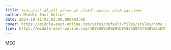 ```yaml
---
title: معماريون شبان يزيلون الغبار عن معالم العراق التاريخية
author: Middle East Online
date: 2024-10-11T02:03:00.000+03:00
cover: https://middle-east-online.com/sites/default/files/styles/home_special_coverage_1920xauto/public/2024-10/%D9%88%D8%B3%D8%B7%20%D8%A8%D8%BA%D8%AF%D8%A7%D8%AF%20.jpg?itok=XdxreRDs
link: https://middle-east-online.com/%D9%85%D8%B9%D9%85%D8%A7%D8%B1%D9%8A%D9%88%D9%86-%D8%B4%D8%A8%D8%A7%D9%86-%D9%8A%D8%B2%D9%8A%D9%84%D9%88%D9%86-%D8%A7%D9%84%D8%BA%D8%A8%D8%A7%D8%B1-%D8%B9%D9%86-%D9%85%D8%B9%D8%A7%D9%84%D9%85-%D8%A7%D9%84%D8%B9%D8%B1%D8%A7%D9%82-%D8%A7%D9%84%D8%AA%D8%A7%D8%B1%D9%8A%D8%AE%D9%8A%D8%A9
---
```

MEO
